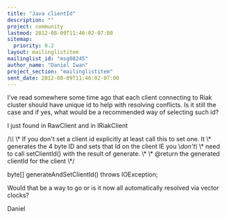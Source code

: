 ```yaml
---
title: "Java clientId"
description: ""
project: community
lastmod: 2012-08-09T11:46:02-07:00
sitemap:
  priority: 0.2
layout: mailinglistitem
mailinglist_id: "msg08245"
author_name: "Daniel Iwan"
project_section: "mailinglistitem"
sent_date: 2012-08-09T11:46:02-07:00
---
```



I've read somewhere some time ago that each client connecting to Riak
cluster should
have unique id to help with resolving conflicts. Is it still the case and
if yes, what would be a recommended way
of selecting such id?

I just found in RawClient and in IRiakClient

 /\\*\\*
 \\* If you don't set a client id explicitly at least call this to set one. It
 \\* generates the 4 byte ID and sets that Id on the client IE you \\*don't\\*
 \\* need to call setClientId() with the result of generate.
 \\*
 \\* @return the generated clientId for the client
 \\*/

 byte[] generateAndSetClientId() throws IOException;

Would that be a way to go or is it now all automatically resolved via
vector clocks?

Daniel
